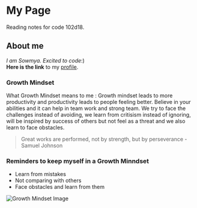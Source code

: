 # My Page
Reading notes for code 102d18.

## About me
*I am Sowmya. Excited to code*:) <br>
**Here is the link** to my [profile](https://sowmyabillakanti.github.io/reading-notes/).

### Growth Mindset
What Growth Mindset means to me : Growth mindset leads to more productivity and productivity leads to people feeling better. Believe in your abilities and it can help in team work and strong team. We try to face the challenges instead of avoiding, we learn from critisism instead of ignoring, will be inspired by success of others but not feel as a threat and we also learn to face obstacles.

> Great works are performed, not by strength, but by perseverance - Samuel Johnson

### Reminders to keep myself in a Growth Minndset
* Learn from mistakes
* Not comparing with others
* Face obstacles and learn from them

![Growth Mindset Image](https://cdn.shopify.com/s/files/1/2013/0229/products/growth-mindset-poster-kids_6b388bce-288b-4dd3-8327-200f0da12e0e.png?v=1572383529)

